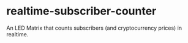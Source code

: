 # realtime-subscriber-counter
An LED Matrix that counts subscribers (and cryptocurrency prices) in realtime.
